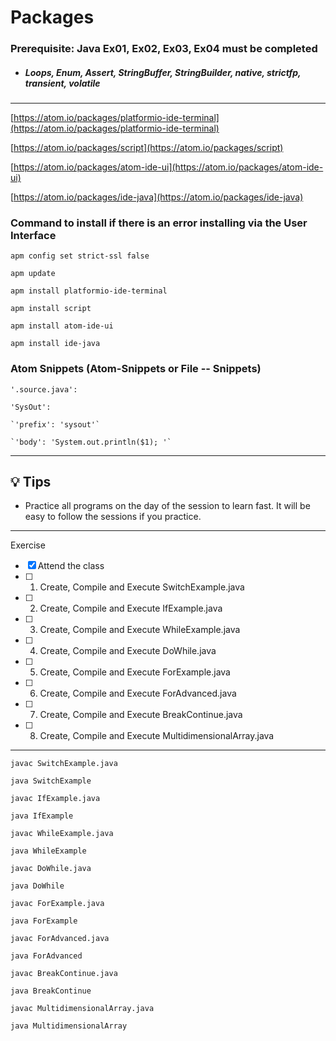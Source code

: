 # Packages 

### **Prerequisite:** Java Ex01, Ex02, Ex03, Ex04 must be completed


- ##### Loops, Enum, Assert, StringBuffer, StringBuilder, native, strictfp, transient, volatile 


 
 ---

 [https://atom.io/packages/platformio-ide-terminal](https://atom.io/packages/platformio-ide-terminal)

 [https://atom.io/packages/script](https://atom.io/packages/script)

 [https://atom.io/packages/atom-ide-ui](https://atom.io/packages/atom-ide-ui)

 [https://atom.io/packages/ide-java](https://atom.io/packages/ide-java)


### Command to install if there is an error installing via the User Interface

`apm config set strict-ssl false`

`apm update`

`apm install platformio-ide-terminal`

`apm install script`

`apm install atom-ide-ui`

`apm install ide-java`


 ### Atom Snippets (Atom-Snippets or File -- Snippets)


 `'.source.java':`

  `'SysOut':`

    `'prefix': 'sysout'`

    `'body': 'System.out.println($1); '`

 ---

 ## :bulb: Tips

 - Practice all programs on the day of the session to learn fast. It will be easy to follow the sessions if you practice.

 ---
 Exercise
 - [x] Attend the class
 - [ ] 1) Create, Compile and Execute  SwitchExample.java
 - [ ] 2) Create, Compile and Execute  IfExample.java
 - [ ] 3) Create, Compile and Execute  WhileExample.java
 - [ ] 4) Create, Compile and Execute  DoWhile.java
 - [ ] 5) Create, Compile and Execute  ForExample.java
 - [ ] 6) Create, Compile and Execute  ForAdvanced.java
 - [ ] 7) Create, Compile and Execute  BreakContinue.java
 - [ ] 8) Create, Compile and Execute  MultidimensionalArray.java


---

`javac SwitchExample.java`

`java SwitchExample`

`javac IfExample.java`

`java IfExample`

`javac WhileExample.java`

`java WhileExample`

`javac DoWhile.java`

`java DoWhile`

`javac ForExample.java`

`java ForExample`

`javac ForAdvanced.java`

`java ForAdvanced`

`javac BreakContinue.java`

`java BreakContinue`

`javac MultidimensionalArray.java`

`java MultidimensionalArray`

